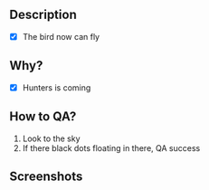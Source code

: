 ## Description

- [x] The bird now can fly

## Why?

- [x] Hunters is coming

## How to QA?

1. Look to the sky
2. If there black dots floating in there, QA success

## Screenshots
